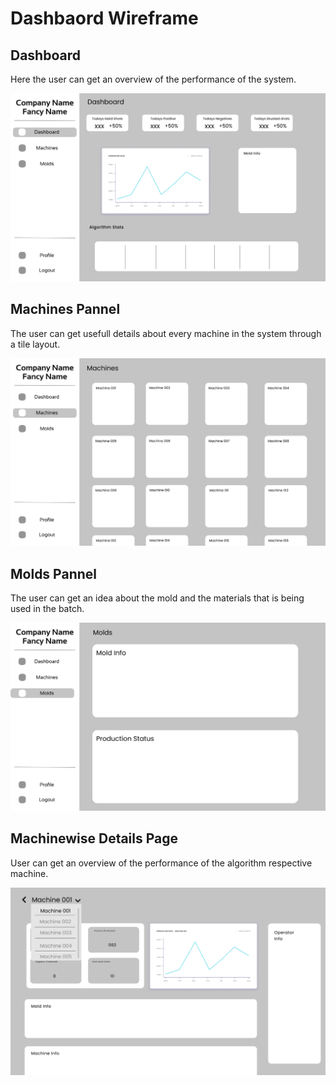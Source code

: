 # Dashbaord Wireframe

## Dashboard

Here the user can get an overview of the performance of the system.

![](images/dashboard.png)

## Machines Pannel

The user can get usefull details about every machine in the system through a tile layout.

![](images/machines.png)

## Molds Pannel

The user can get an idea about the mold and the materials that is being used in the batch.

![](images/molds.png)

## Machinewise Details Page

User can get an overview of the performance of the algorithm respective machine.

![](images/machine01.png)